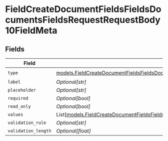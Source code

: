 # FieldCreateDocumentFieldsFieldsDocumentsFieldsRequestRequestBody10FieldMeta


## Fields

| Field                                                                                                                                                                                  | Type                                                                                                                                                                                   | Required                                                                                                                                                                               | Description                                                                                                                                                                            |
| -------------------------------------------------------------------------------------------------------------------------------------------------------------------------------------- | -------------------------------------------------------------------------------------------------------------------------------------------------------------------------------------- | -------------------------------------------------------------------------------------------------------------------------------------------------------------------------------------- | -------------------------------------------------------------------------------------------------------------------------------------------------------------------------------------- |
| `type`                                                                                                                                                                                 | [models.FieldCreateDocumentFieldsFieldsDocumentsFieldsRequestRequestBody10FieldMetaType](../models/fieldcreatedocumentfieldsfieldsdocumentsfieldsrequestrequestbody10fieldmetatype.md) | :heavy_check_mark:                                                                                                                                                                     | N/A                                                                                                                                                                                    |
| `label`                                                                                                                                                                                | *Optional[str]*                                                                                                                                                                        | :heavy_minus_sign:                                                                                                                                                                     | N/A                                                                                                                                                                                    |
| `placeholder`                                                                                                                                                                          | *Optional[str]*                                                                                                                                                                        | :heavy_minus_sign:                                                                                                                                                                     | N/A                                                                                                                                                                                    |
| `required`                                                                                                                                                                             | *Optional[bool]*                                                                                                                                                                       | :heavy_minus_sign:                                                                                                                                                                     | N/A                                                                                                                                                                                    |
| `read_only`                                                                                                                                                                            | *Optional[bool]*                                                                                                                                                                       | :heavy_minus_sign:                                                                                                                                                                     | N/A                                                                                                                                                                                    |
| `values`                                                                                                                                                                               | List[[models.FieldCreateDocumentFieldsFieldsDocumentsFieldsValues](../models/fieldcreatedocumentfieldsfieldsdocumentsfieldsvalues.md)]                                                 | :heavy_minus_sign:                                                                                                                                                                     | N/A                                                                                                                                                                                    |
| `validation_rule`                                                                                                                                                                      | *Optional[str]*                                                                                                                                                                        | :heavy_minus_sign:                                                                                                                                                                     | N/A                                                                                                                                                                                    |
| `validation_length`                                                                                                                                                                    | *Optional[float]*                                                                                                                                                                      | :heavy_minus_sign:                                                                                                                                                                     | N/A                                                                                                                                                                                    |